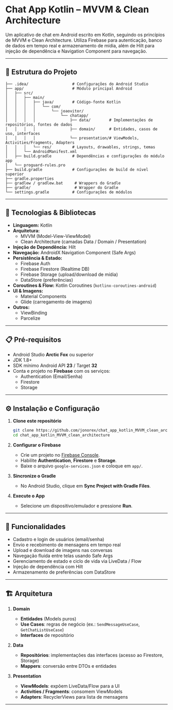 # Chat App Kotlin – MVVM & Clean Architecture

Um aplicativo de chat em Android escrito em Kotlin, seguindo os princípios de MVVM e Clean Architecture. Utiliza Firebase para autenticação, banco de dados em tempo real e armazenamento de mídia, além de Hilt para injeção de dependência e Navigation Component para navegação.

---

## 📂 Estrutura do Projeto

```
├── .idea/                   # Configurações do Android Studio
├── app/                     # Módulo principal Android
│   ├── src/
│   │   ├── main/
│   │   │   ├── java/        # Código-fonte Kotlin
│   │   │   │   └── com/
│   │   │   │       └── joaovitor/
│   │   │   │           └── chatapp/
│   │   │   │               ├── data/        # Implementações de repositórios, fontes de dados
│   │   │   │               ├── domain/      # Entidades, casos de uso, interfaces
│   │   │   │               └── presentation/# ViewModels, Activities/Fragments, Adapters
│   │   │   └── res/         # Layouts, drawables, strings, temas
│   │   └── AndroidManifest.xml
│   ├── build.gradle         # Dependências e configurações do módulo app
│   └── proguard-rules.pro
├── build.gradle             # Configurações de build de nível superior
├── gradle.properties
├── gradlew / gradlew.bat     # Wrappers do Gradle
├── gradle/                   # Wrapper do Gradle
└── settings.gradle          # Configurações de módulos
```

---

## 🚀 Tecnologias & Bibliotecas

- **Linguagem:** Kotlin  
- **Arquitetura:**  
  - MVVM (Model-View-ViewModel)  
  - Clean Architecture (camadas Data / Domain / Presentation)  
- **Injeção de Dependência:** Hilt  
- **Navegação:** AndroidX Navigation Component (Safe Args)  
- **Persistência & Estado:**  
  - Firebase Auth  
  - Firebase Firestore (Realtime DB)  
  - Firebase Storage (upload/download de mídia)  
  - DataStore (preferências)  
- **Coroutines & Flow:** Kotlin Coroutines (`kotlinx-coroutines-android`)  
- **UI & Imagens:**  
  - Material Components  
  - Glide (carregamento de imagens)  
- **Outros:**  
  - ViewBinding  
  - Parcelize  

---

## 📋 Pré-requisitos

- Android Studio **Arctic Fox** ou superior  
- JDK 1.8+  
- SDK mínimo Android API **23** / Target **32**  
- Conta e projeto no **Firebase** com os serviços:  
  - Authentication (Email/Senha)  
  - Firestore  
  - Storage

---

## ⚙️ Instalação e Configuração

1. **Clone este repositório**  
   ```bash
   git clone https://github.com/jonorex/chat_app_kotlin_MVVM_clean_architecture.git
   cd chat_app_kotlin_MVVM_clean_architecture
   ```

2. **Configurar o Firebase**  
   - Crie um projeto no [Firebase Console](https://console.firebase.google.com/).  
   - Habilite **Authentication**, **Firestore** e **Storage**.  
   - Baixe o arquivo `google-services.json` e coloque em `app/`.

3. **Sincronize o Gradle**  
   - No Android Studio, clique em **Sync Project with Gradle Files**.

4. **Execute o App**  
   - Selecione um dispositivo/emulador e pressione **Run**.

---

## 🎯 Funcionalidades

- Cadastro e login de usuários (email/senha)  
- Envio e recebimento de mensagens em tempo real  
- Upload e download de imagens nas conversas  
- Navegação fluida entre telas usando Safe Args  
- Gerenciamento de estado e ciclo de vida via LiveData / Flow  
- Injeção de dependência com Hilt  
- Armazenamento de preferências com DataStore

---

## 🏗️ Arquitetura

1. **Domain**  
   - **Entidades** (Models puros)  
   - **Use Cases**: regras de negócio (ex.: `SendMessageUseCase`, `GetChatListUseCase`)  
   - **Interfaces** de repositório

2. **Data**  
   - **Repositórios**: implementações das interfaces (acesso ao Firestore, Storage)  
   - **Mappers**: conversão entre DTOs e entidades

3. **Presentation**  
   - **ViewModels**: expõem LiveData/Flow para a UI  
   - **Activities / Fragments**: consomem ViewModels  
   - **Adapters**: RecyclerViews para lista de mensagens

---


